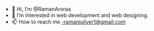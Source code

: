 - 👋 Hi, I’m @RamanAroraa
- 👀 I’m interested in web development and web designing.
- 📫 How to reach me -ramanjuliyer1@gmail.com

<!---
RamanAroraa/RamanAroraa is a ✨ special ✨ repository because its `README.md` (this file) appears on your GitHub profile.
You can click the Preview link to take a look at your changes.
--->
